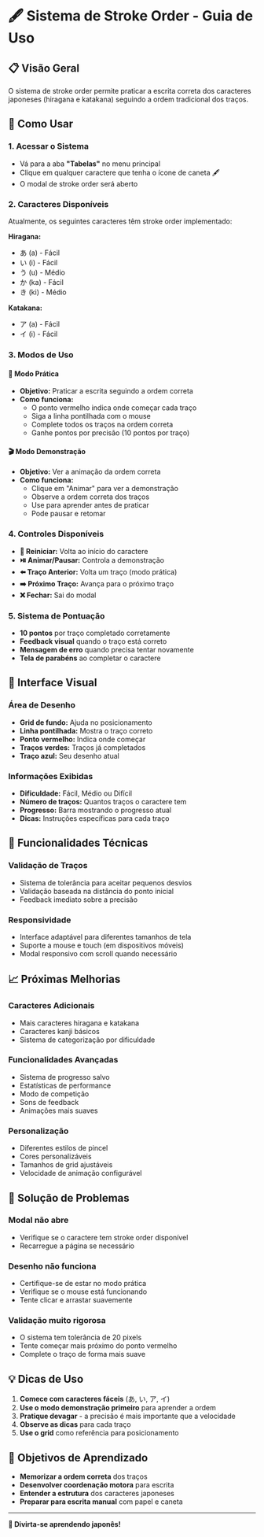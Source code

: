 # 🖋️ Sistema de Stroke Order - Guia de Uso

## 📋 **Visão Geral**

O sistema de stroke order permite praticar a escrita correta dos caracteres japoneses (hiragana e katakana) seguindo a ordem tradicional dos traços.

## 🚀 **Como Usar**

### **1. Acessar o Sistema**
- Vá para a aba **"Tabelas"** no menu principal
- Clique em qualquer caractere que tenha o ícone de caneta 🖋️
- O modal de stroke order será aberto

### **2. Caracteres Disponíveis**
Atualmente, os seguintes caracteres têm stroke order implementado:

**Hiragana:**
- あ (a) - Fácil
- い (i) - Fácil  
- う (u) - Médio
- か (ka) - Fácil
- き (ki) - Médio

**Katakana:**
- ア (a) - Fácil
- イ (i) - Fácil

### **3. Modos de Uso**

#### **🎯 Modo Prática**
- **Objetivo:** Praticar a escrita seguindo a ordem correta
- **Como funciona:**
  - O ponto vermelho indica onde começar cada traço
  - Siga a linha pontilhada com o mouse
  - Complete todos os traços na ordem correta
  - Ganhe pontos por precisão (10 pontos por traço)

#### **🎬 Modo Demonstração**
- **Objetivo:** Ver a animação da ordem correta
- **Como funciona:**
  - Clique em "Animar" para ver a demonstração
  - Observe a ordem correta dos traços
  - Use para aprender antes de praticar
  - Pode pausar e retomar

### **4. Controles Disponíveis**

- **🔄 Reiniciar:** Volta ao início do caractere
- **⏯️ Animar/Pausar:** Controla a demonstração
- **⬅️ Traço Anterior:** Volta um traço (modo prática)
- **➡️ Próximo Traço:** Avança para o próximo traço
- **❌ Fechar:** Sai do modal

### **5. Sistema de Pontuação**

- **10 pontos** por traço completado corretamente
- **Feedback visual** quando o traço está correto
- **Mensagem de erro** quando precisa tentar novamente
- **Tela de parabéns** ao completar o caractere

## 🎨 **Interface Visual**

### **Área de Desenho**
- **Grid de fundo:** Ajuda no posicionamento
- **Linha pontilhada:** Mostra o traço correto
- **Ponto vermelho:** Indica onde começar
- **Traços verdes:** Traços já completados
- **Traço azul:** Seu desenho atual

### **Informações Exibidas**
- **Dificuldade:** Fácil, Médio ou Difícil
- **Número de traços:** Quantos traços o caractere tem
- **Progresso:** Barra mostrando o progresso atual
- **Dicas:** Instruções específicas para cada traço

## 🔧 **Funcionalidades Técnicas**

### **Validação de Traços**
- Sistema de tolerância para aceitar pequenos desvios
- Validação baseada na distância do ponto inicial
- Feedback imediato sobre a precisão

### **Responsividade**
- Interface adaptável para diferentes tamanhos de tela
- Suporte a mouse e touch (em dispositivos móveis)
- Modal responsivo com scroll quando necessário

## 📈 **Próximas Melhorias**

### **Caracteres Adicionais**
- Mais caracteres hiragana e katakana
- Caracteres kanji básicos
- Sistema de categorização por dificuldade

### **Funcionalidades Avançadas**
- Sistema de progresso salvo
- Estatísticas de performance
- Modo de competição
- Sons de feedback
- Animações mais suaves

### **Personalização**
- Diferentes estilos de pincel
- Cores personalizáveis
- Tamanhos de grid ajustáveis
- Velocidade de animação configurável

## 🐛 **Solução de Problemas**

### **Modal não abre**
- Verifique se o caractere tem stroke order disponível
- Recarregue a página se necessário

### **Desenho não funciona**
- Certifique-se de estar no modo prática
- Verifique se o mouse está funcionando
- Tente clicar e arrastar suavemente

### **Validação muito rigorosa**
- O sistema tem tolerância de 20 pixels
- Tente começar mais próximo do ponto vermelho
- Complete o traço de forma mais suave

## 💡 **Dicas de Uso**

1. **Comece com caracteres fáceis** (あ, い, ア, イ)
2. **Use o modo demonstração primeiro** para aprender a ordem
3. **Pratique devagar** - a precisão é mais importante que a velocidade
4. **Observe as dicas** para cada traço
5. **Use o grid** como referência para posicionamento

## 🎯 **Objetivos de Aprendizado**

- **Memorizar a ordem correta** dos traços
- **Desenvolver coordenação motora** para escrita
- **Entender a estrutura** dos caracteres japoneses
- **Preparar para escrita manual** com papel e caneta

---

**🎌 Divirta-se aprendendo japonês!**
